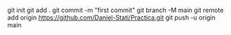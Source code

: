 git init
git add .
git commit -m "first commit"
git branch -M main
git remote add origin https://github.com/Daniel-Stati/Practica.git
git push -u origin main
